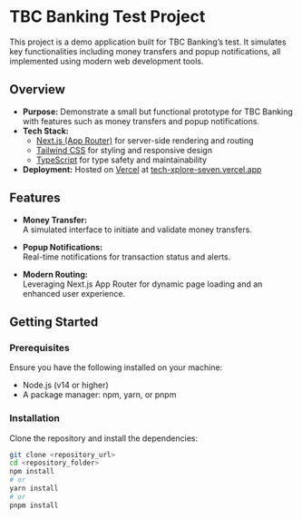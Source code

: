 # TBC Banking Test Project

This project is a demo application built for TBC Banking’s test. It simulates key functionalities including money transfers and popup notifications, all implemented using modern web development tools.

## Overview

- **Purpose:** Demonstrate a small but functional prototype for TBC Banking with features such as money transfers and popup notifications.
- **Tech Stack:**  
  - [Next.js (App Router)](https://nextjs.org) for server-side rendering and routing  
  - [Tailwind CSS](https://tailwindcss.com) for styling and responsive design  
  - [TypeScript](https://www.typescriptlang.org) for type safety and maintainability
- **Deployment:** Hosted on [Vercel](https://vercel.com) at [tech-xplore-seven.vercel.app](https://tech-xplore-seven.vercel.app)

## Features

- **Money Transfer:**  
  A simulated interface to initiate and validate money transfers.
- **Popup Notifications:**  
  Real-time notifications for transaction status and alerts.

- **Modern Routing:**  
  Leveraging Next.js App Router for dynamic page loading and an enhanced user experience.

## Getting Started

### Prerequisites

Ensure you have the following installed on your machine:

- Node.js (v14 or higher)
- A package manager: npm, yarn, or pnpm

### Installation

Clone the repository and install the dependencies:

```bash
git clone <repository_url>
cd <repository_folder>
npm install
# or
yarn install
# or
pnpm install
